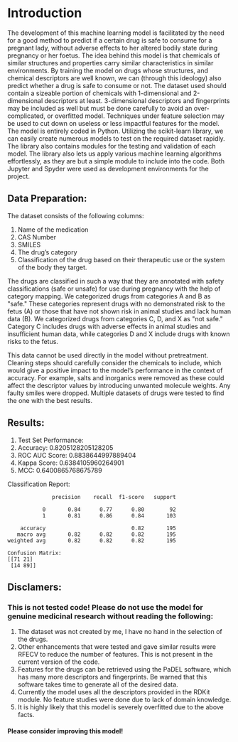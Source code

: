 # Introduction
The development of this machine learning model is facilitated by the need for a good method to predict if a certain drug is safe to consume for a pregnant lady, without adverse effects to her altered bodily state during pregnancy or her foetus. The idea behind this model is that chemicals of similar structures and properties carry similar characteristics in similar environments. By training the model on drugs whose structures, and chemical descriptors are well known, we can (through this ideology) also predict whether a drug is safe to consume or not. 
The dataset used should contain a sizeable portion of chemicals with 1-dimensional and 2-dimensional descriptors at least. 3-dimensional descriptors and fingerprints may be included as well but must be done carefully to avoid an over-complicated, or overfitted model. Techniques under feature selection may be used to cut down on useless or less impactful features for the model. 
The model is entirely coded in Python. Utilizing the scikit-learn library, we can easily create numerous models to test on the required dataset rapidly. The library also contains modules for the testing and validation of each model. The library also lets us apply various machine learning algorithms effortlessly, as they are but a simple module to include into the code. Both Jupyter and Spyder were used as development environments for the project.

## Data Preparation:
The dataset consists of the following columns:
1.	Name of the medication
2.	CAS Number
3.	SMILES
4.	The drug’s category
5.	Classification of the drug based on their therapeutic use or the system of the body they target.

The drugs are classified in such a way that they are annotated with safety classifications (safe or unsafe) for use during pregnancy with the help of category mapping. 
We categorized drugs from categories A and B as "safe." These categories represent drugs with no demonstrated risk to the fetus (A) or those that have not shown risk in animal studies and lack human data (B).
We categorized drugs from categories C, D, and X as "not safe." Category C includes drugs with adverse effects in animal studies and insufficient human data, while categories D and X include drugs with known risks to the fetus.

This data cannot be used directly in the model without pretreatment. Cleaning steps should carefully consider the chemicals to include, which would give a positive impact to the model’s performance in the context of accuracy. For example, salts and inorganics were removed as these could affect the descriptor values by introducing unwanted molecule weights. Any faulty smiles were dropped. Multiple datasets of drugs were tested to find the one with the best results.

## Results:
1. Test Set Performance:
2. Accuracy: 0.8205128205128205
3. ROC AUC Score: 0.8838644997889404
4. Kappa Score: 0.6384105960264901
5. MCC: 0.6400865768675789

Classification Report:
```
              precision    recall  f1-score   support

           0       0.84      0.77      0.80        92
           1       0.81      0.86      0.84       103

    accuracy                           0.82       195
   macro avg       0.82      0.82      0.82       195
weighted avg       0.82      0.82      0.82       195

Confusion Matrix:
[[71 21]
 [14 89]]
```

## Disclamers:
### This is not tested code! Please do not use the model for genuine medicinal research without reading the following:
1. The dataset was not created by me, I have no hand in the selection of the drugs.
2. Other enhancements that were tested and gave similar results were RFECV to reduce the number of features. This is not present in the current version of the code.
3. Features for the drugs can be retrieved using the PaDEL software, which has many more descriptors and fingerprints. Be warned that this software takes time to generate all of the desired data.
4. Currently the model uses all the descriptors provided in the RDKit module. No feature studies were done due to lack of domain knowledge.
5. It is highly likely that this model is severely overfitted due to the above facts.

#### Please consider improving this model!
